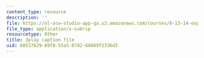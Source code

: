 ```yaml
---
content_type: resource
description: ''
file: https://ol-ocw-studio-app-qa.s3.amazonaws.com/courses/8-13-14-experimental-physics-i-ii-junior-lab-fall-2016-spring-2017/60537b2989f055a5874269689f2336d3_lSUET2RmOh4.vtt
file_type: application/x-subrip
resourcetype: Other
title: 3play caption file
uid: 60537b29-89f0-55a5-8742-69689f2336d3
---
```

